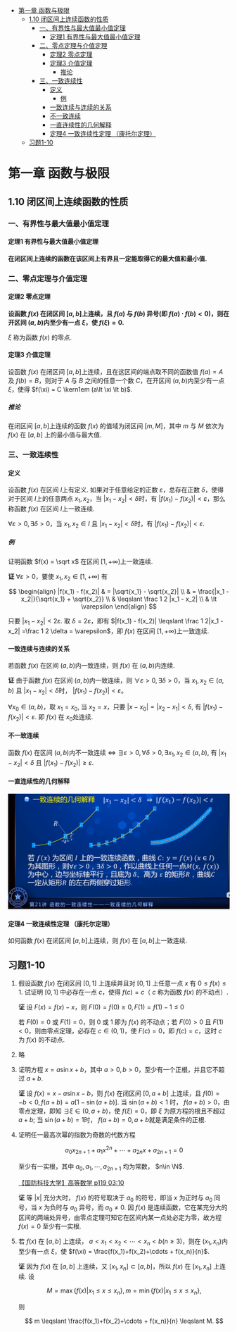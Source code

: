 - [第一章 函数与极限](#第一章-函数与极限)
  - [1.10 闭区间上连续函数的性质](#110-闭区间上连续函数的性质)
    - [一、有界性与最大值最小值定理](#一有界性与最大值最小值定理)
      - [定理1 有界性与最大值最小值定理](#定理1-有界性与最大值最小值定理)
    - [二、零点定理与介值定理](#二零点定理与介值定理)
      - [定理2 零点定理](#定理2-零点定理)
      - [定理3 介值定理](#定理3-介值定理)
        - [推论](#推论)
    - [三、一致连续性](#三一致连续性)
      - [定义](#定义)
        - [例](#例)
      - [一致连续与连续的关系](#一致连续与连续的关系)
      - [不一致连续](#不一致连续)
      - [一直连续性的几何解释](#一直连续性的几何解释)
      - [定理4 一致连续性定理 （康托尔定理）](#定理4-一致连续性定理-康托尔定理)
  - [习题1-10](#习题1-10)

# 第一章 函数与极限

## 1.10 闭区间上连续函数的性质

### 一、有界性与最大值最小值定理

#### 定理1 有界性与最大值最小值定理

**在闭区间上连续的函数在该区间上有界且一定能取得它的最大值和最小值.**

### 二、零点定理与介值定理

#### 定理2 零点定理

**设函数 $f(x)$ 在闭区间 $[a,b]$上连续，且 $f(a)$ 与 $f(b)$ 异号(即 $f(a) \cdot f(b) \lt 0$)，则在开区间 $(a,b)$内至少有一点 $\xi$，使 $f(\xi) = 0$.**

$\xi$ 称为函数 $f(x)$ 的零点.


#### 定理3 介值定理

设函数 $f(x)$ 在闭区间 $[a,b]$上连续，且在这区间的端点取不同的函数值 $f(a) = A$ 及 $f(b) = B$，则对于 $A$ 与 $B$ 之间的任意一个数 $C$，在开区间 $(a,b)$内至少有一点 $\xi$，使得 $f(\xi) = C \kern1em (a\lt \xi \lt b)$.

##### 推论

在闭区间 $[a,b]$上连续的函数 $f(x)$ 的值域为闭区间 $[m, M]$，其中 $m$ 与 $M$ 依次为 $f(x)$ 在 $[a,b]$ 上的最小值与最大值.

### 三、一致连续性

#### 定义

设函数 $f(x)$ 在区间 $I$上有定义. 如果对于任意给定的正数 $\varepsilon$，总存在正数 $\delta$，使得对于区间 $I$上的任意两点 $x_1, x_2$，当 $|x_1 - x_2| \lt \delta$时，有 $|f(x_1) - f(x_2)| \lt \varepsilon$，那么称函数 $f(x)$ 在区间 $I$上一致连续.

$\forall \varepsilon \gt 0, \exists \delta \gt 0$，当 $x_1, x_2 \in I$ 且 $|x_1-x_2| \lt \delta$时，有 $|f(x_1) - f(x_2)| \lt \varepsilon$.

##### 例

证明函数 $f(x) = \sqrt x$ 在区间 $[1, +\infty)$上一致连续.

**证** $\forall \varepsilon \gt 0$，要使 $x_1, x_2 \in [1, +\infty)$ 有

$$
\begin{align}
|f(x_1) - f(x_2)| & = |\sqrt{x_1} - \sqrt{x_2}| \\
& = \frac{|x_1 - x_2|}{\sqrt{x_1} + \sqrt{x_2}} \\
& \leqslant \frac 1 2 |x_1 - x_2| \\
& \lt \varepsilon
\end{align}
$$

只要 $|x_1 - x_2| \lt 2\varepsilon$. 取 $\delta = 2\varepsilon$，即有 $|f(x_1) - f(x_2)| \leqslant \frac 1 2|x_1 - x_2| =\frac 1 2 \delta = \varepsilon$，即 $f(x)$ 在区间 $[1, +\infty)$上一致连续.

#### 一致连续与连续的关系

若函数 $f(x)$ 在区间 $(a,b)$内一致连续，则 $f(x)$ 在 $(a,b)$内连续.

**证** 由于函数 $f(x)$ 在区间 $(a,b)$内一致连续，则 $\forall \varepsilon \gt 0, \exists \delta \gt 0$，当 $x_1, x_2 \in (a,b)$ 且 $|x_1 - x_2| \lt \delta$时， $|f(x_1) - f(x_2)| \lt \varepsilon$。

$\forall x_0 \in (a,b)$，取 $x_1 = x_0$, 当 $x_2 = x$，只要 $|x-x_0| = |x_2 - x_1| \lt \delta$, 有 $|f(x_1) - f(x_2)| \lt \varepsilon$. 即 $f(x)$ 在 $x_0$处连续. 

#### 不一致连续

函数 $f(x)$ 在区间 $(a,b)$内不一致连续 $\iff$
$\exists \varepsilon \gt 0, \forall \delta \gt 0, \exists x_1, x_2 \in (a, b)$, 有 $|x_1-x_2| \lt \delta$ 且 $|f(x_1) - f(x_2)|\geqslant \varepsilon$.

#### 一直连续性的几何解释

![img](./img/img1-10-uniformly-continuous.png)

#### 定理4 一致连续性定理 （康托尔定理）

如何函数 $f(x)$ 在闭区间 $[a,b]$上连续，则 $f(x)$ 在 $[a,b]$上一致连续.



## 习题1-10

1. 假设函数 $f(x)$ 在闭区间 $[0,1]$ 上连续并且对 $[0,1]$ 上任意一点 $x$ 有 $0\leqslant f(x) \leqslant 1$. 试证明 $[0,1]$ 中必存在一点 $c$，使得 $f(c) = c$（ $c$ 称为函数 $f(x)$ 的不动点）.

   **证** 设 $F(x) = f(x) - x$，则 $F(0) = f(0) \geqslant 0, F(1) = f(1) - 1 \leqslant 0$

   若 $F(0)=0$ 或 $F(1)=0$，则 0 或 1 即为 $f(x)$ 的不动点；若 $F(0) \gt 0$ 且 $F(1) \lt 0$，则由零点定理，必存在 $c\in (0, 1)$，使 $F(c) = 0$，即 $f(c) = c$，这时 $c$ 为 $f(x)$ 的不动点.

2. 略
3. 证明方程 $x=a\sin x+b$，其中 $a\gt 0, b\gt 0$，至少有一个正根，并且它不超过 $a+b$.
   
   **证** 设 $f(x) = x-a\sin x - b$，则 $f(x)$ 在闭区间 $[0, a+b]$ 上连续，且 $f(0) = -b \lt 0, f(a+b) = a[1-\sin(a+b)]$. 当 $\sin(a+b) \lt 1$ 时， $f(a+b) \gt 0$，由零点定理，即知 $\exists \xi \in (0, a+b)$，使 $f(\xi) = 0$，即 $\xi$ 为原方程的根且不超过 $a+b$; 当 $\sin(a+b) = 1$时， $f(a+b)=0, a+b$就是满足条件的正根.

4. 证明任一最高次幂的指数为奇数的代数方程
   
   $$
   a_0x_{2n+1}+a_1x^{2n} + \cdots + a_{2n}x + a_{2n+1} = 0
   $$

   至少有一实根，其中 $a_0, a_1, \cdots, a_{2n+1}$ 均为常数， $n\in \N$.

   [【国防科技大学】高等数学 p119 03:10](https://www.bilibili.com/video/BV1h7411M73b?p=119)

   **证** 等 $|x|$ 充分大时， $f(x)$ 的符号取决于 $a_0$ 的符号，即当 $x$ 为正时与 $a_0$ 同号，当 $x$ 为负时与 $a_0$ 异号，而 $a_0 \ne 0$. 因 $f(x)$ 是连续函数，它在某充分大的区间的两端处异号，由零点定理可知它在区间内某一点处必定为零，故方程 $f(x)=0$ 至少有一实根.

5. 若 $f(x)$ 在 $[a,b]$ 上连续， $a\lt x_1 \lt x_2 \lt \cdots \lt x_n \lt b (n\geqslant 3)$，则在 $(x_1, x_n)$内至少有一点 $\xi$，使 $f(\xi) = \frac{f(x_1)+f(x_2)+\cdots + f(x_n)}{n}$.
   
   **证** 因为 $f(x)$ 在 $[a,b]$ 上连续，又 $[x_1, x_n] \subset [a,b]$，所以 $f(x)$ 在 $[x_1, x_n]$ 上连续. 设 

   $$
   M = \max\lbrace f(x) | x_1 \leqslant x \leqslant x_n \rbrace, m = \min \lbrace f(x) | x_1 \leqslant x \leqslant x_n \rbrace,
   $$

   则

   $$
   m \leqslant \frac{f(x_1)+f(x_2)+\cdots + f(x_n)}{n} \leqslant M.
   $$





